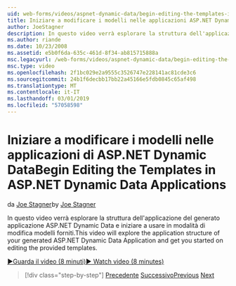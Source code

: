 ```yaml
---
uid: web-forms/videos/aspnet-dynamic-data/begin-editing-the-templates-in-aspnet-dynamic-data-applications
title: Iniziare a modificare i modelli nelle applicazioni ASP.NET Dynamic Data | Microsoft Docs
author: JoeStagner
description: In questo video verrà esplorare la struttura dell'applicazione del generato applicazione ASP.NET Dynamic Data e iniziare a usare in modalità di modifica modelli forniti.
ms.author: riande
ms.date: 10/23/2008
ms.assetid: e5b0f6da-635c-461d-8f34-ab815715888a
msc.legacyurl: /web-forms/videos/aspnet-dynamic-data/begin-editing-the-templates-in-aspnet-dynamic-data-applications
msc.type: video
ms.openlocfilehash: 2f1bc029e2a9555c3526747e228141ac81cde3c6
ms.sourcegitcommit: 24b1f6decbb17bb22a45166e5fdb0845c65af498
ms.translationtype: MT
ms.contentlocale: it-IT
ms.lasthandoff: 03/01/2019
ms.locfileid: "57058598"
---
```

<a name="begin-editing-the-templates-in-aspnet-dynamic-data-applications"></a><span data-ttu-id="0899a-103">Iniziare a modificare i modelli nelle applicazioni di ASP.NET Dynamic Data</span><span class="sxs-lookup"><span data-stu-id="0899a-103">Begin Editing the Templates in ASP.NET Dynamic Data Applications</span></span>
====================
<span data-ttu-id="0899a-104">da [Joe Stagner](https://github.com/JoeStagner)</span><span class="sxs-lookup"><span data-stu-id="0899a-104">by [Joe Stagner](https://github.com/JoeStagner)</span></span>

<span data-ttu-id="0899a-105">In questo video verrà esplorare la struttura dell'applicazione del generato applicazione ASP.NET Dynamic Data e iniziare a usare in modalità di modifica modelli forniti.</span><span class="sxs-lookup"><span data-stu-id="0899a-105">This video will explore the application structure of your generated ASP.NET Dynamic Data Application and get you started on editing the provided templates.</span></span>

[<span data-ttu-id="0899a-106">&#9654;Guarda il video (8 minuti)</span><span class="sxs-lookup"><span data-stu-id="0899a-106">&#9654; Watch video (8 minutes)</span></span>](https://channel9.msdn.com/Blogs/ASP-NET-Site-Videos/begin-editing-the-templates-in-aspnet-dynamic-data-applications)

> [!div class="step-by-step"]
> <span data-ttu-id="0899a-107">[Precedente](getting-started-with-dynamic-data.md)
> [Successivo](begin-modifying-dynamic-data-applications-with-url-routing.md)</span><span class="sxs-lookup"><span data-stu-id="0899a-107">[Previous](getting-started-with-dynamic-data.md)
[Next](begin-modifying-dynamic-data-applications-with-url-routing.md)</span></span>
